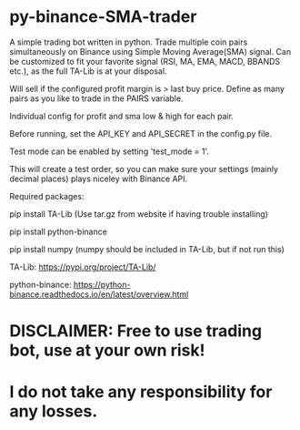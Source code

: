 # py-binance-SMA-trader

A simple trading bot written in python. Trade multiple coin pairs simultaneously on Binance using Simple Moving Average(SMA) signal.
Can be customized to fit your favorite signal (RSI, MA, EMA, MACD, BBANDS etc.), as the full TA-Lib is at your disposal.

Will sell if the configured profit margin is > last buy price.
Define as many pairs as you like to trade in the PAIRS variable.

Individual config for profit and sma low & high for each pair.

Before running, set the API_KEY and API_SECRET in the config.py file.

Test mode can be enabled by setting 'test_mode = 1'.

This will create a test order, so you can make sure your settings (mainly decimal places) plays niceley with Binance API.

Required packages:

pip install TA-Lib (Use tar.gz from website if having trouble installing)

pip install python-binance

pip install numpy (numpy should be included in TA-Lib, but if not run this)

TA-Lib:
https://pypi.org/project/TA-Lib/

python-binance:
https://python-binance.readthedocs.io/en/latest/overview.html

# DISCLAIMER: Free to use trading bot, use at your own risk!
# I do not take any responsibility for any losses.
